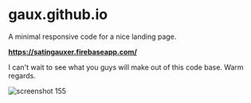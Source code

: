 # gaux.github.io

A minimal responsive code for a nice landing page.

**https://satingauxer.firebaseapp.com/**

I can't wait to see what you guys will make out of this code base.
Warm regards.


![screenshot 155](https://user-images.githubusercontent.com/40169818/50796089-4dfeb800-1285-11e9-8d7a-63486d3fc912.png)
